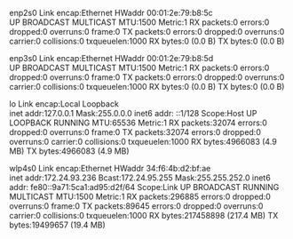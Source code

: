 enp2s0    Link encap:Ethernet  HWaddr 00:01:2e:79:b8:5c  
          UP BROADCAST MULTICAST  MTU:1500  Metric:1
          RX packets:0 errors:0 dropped:0 overruns:0 frame:0
          TX packets:0 errors:0 dropped:0 overruns:0 carrier:0
          collisions:0 txqueuelen:1000 
          RX bytes:0 (0.0 B)  TX bytes:0 (0.0 B)

enp3s0    Link encap:Ethernet  HWaddr 00:01:2e:79:b8:5d  
          UP BROADCAST MULTICAST  MTU:1500  Metric:1
          RX packets:0 errors:0 dropped:0 overruns:0 frame:0
          TX packets:0 errors:0 dropped:0 overruns:0 carrier:0
          collisions:0 txqueuelen:1000 
          RX bytes:0 (0.0 B)  TX bytes:0 (0.0 B)

lo        Link encap:Local Loopback  
          inet addr:127.0.0.1  Mask:255.0.0.0
          inet6 addr: ::1/128 Scope:Host
          UP LOOPBACK RUNNING  MTU:65536  Metric:1
          RX packets:32074 errors:0 dropped:0 overruns:0 frame:0
          TX packets:32074 errors:0 dropped:0 overruns:0 carrier:0
          collisions:0 txqueuelen:1000 
          RX bytes:4966083 (4.9 MB)  TX bytes:4966083 (4.9 MB)

wlp4s0    Link encap:Ethernet  HWaddr 34:f6:4b:d2:bf:ae  
          inet addr:172.24.93.236  Bcast:172.24.95.255  Mask:255.255.252.0
          inet6 addr: fe80::9a71:5ca1:ad95:d2f/64 Scope:Link
          UP BROADCAST RUNNING MULTICAST  MTU:1500  Metric:1
          RX packets:296885 errors:0 dropped:0 overruns:0 frame:0
          TX packets:89645 errors:0 dropped:0 overruns:0 carrier:0
          collisions:0 txqueuelen:1000 
          RX bytes:217458898 (217.4 MB)  TX bytes:19499657 (19.4 MB)

